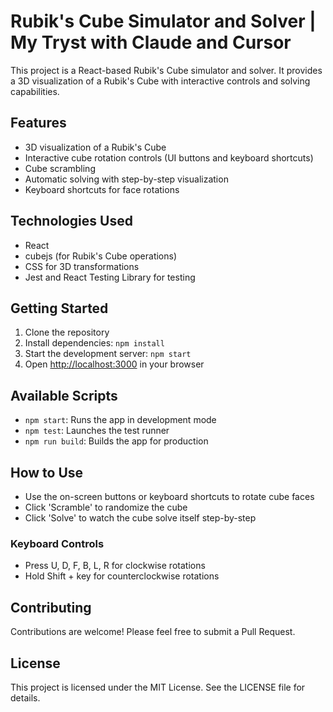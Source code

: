 # Rubik's Cube Simulator and Solver | My Tryst with Claude and Cursor

This project is a React-based Rubik's Cube simulator and solver. It provides a 3D visualization of a Rubik's Cube with interactive controls and solving capabilities.

## Features

- 3D visualization of a Rubik's Cube
- Interactive cube rotation controls (UI buttons and keyboard shortcuts)
- Cube scrambling
- Automatic solving with step-by-step visualization
- Keyboard shortcuts for face rotations

## Technologies Used

- React
- cubejs (for Rubik's Cube operations)
- CSS for 3D transformations
- Jest and React Testing Library for testing

## Getting Started

1. Clone the repository
2. Install dependencies: `npm install`
3. Start the development server: `npm start`
4. Open [http://localhost:3000](http://localhost:3000) in your browser

## Available Scripts

- `npm start`: Runs the app in development mode
- `npm test`: Launches the test runner
- `npm run build`: Builds the app for production

## How to Use

- Use the on-screen buttons or keyboard shortcuts to rotate cube faces
- Click 'Scramble' to randomize the cube
- Click 'Solve' to watch the cube solve itself step-by-step

### Keyboard Controls

- Press U, D, F, B, L, R for clockwise rotations
- Hold Shift + key for counterclockwise rotations

## Contributing

Contributions are welcome! Please feel free to submit a Pull Request.

## License

This project is licensed under the MIT License. See the LICENSE file for details.
